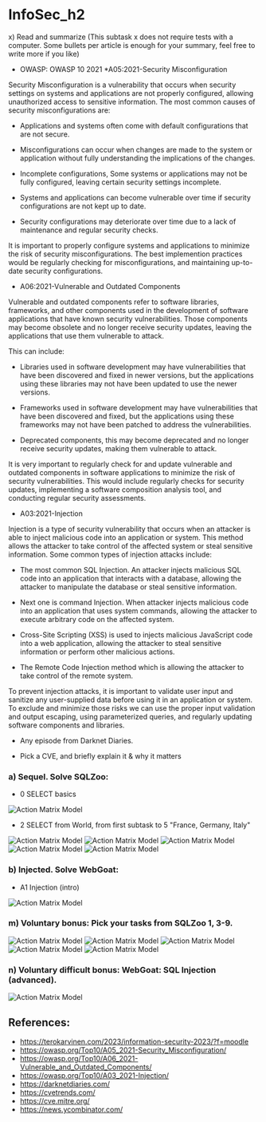# InfoSec_h2

x) Read and summarize (This subtask x does not require tests with a computer. Some bullets per article is enough for your summary, feel free to write more if you like)
+ OWASP: OWASP 10 2021
    *A05:2021-Security Misconfiguration

Security Misconfiguration is a vulnerability that occurs when security settings on systems and applications are not properly configured, allowing unauthorized access to sensitive information. The most common causes of security misconfigurations are:

   - Applications and systems often come with default configurations that are not secure.

   - Misconfigurations can occur when changes are made to the system or application without fully understanding the implications of the changes.

   - Incomplete configurations, Some systems or applications may not be fully configured, leaving certain security settings incomplete.

   - Systems and applications can become vulnerable over time if security configurations are not kept up to date.

   - Security configurations may deteriorate over time due to a lack of maintenance and regular security checks.

It is important to properly configure systems and applications to minimize the risk of security misconfigurations. The best implemention practices would be regularly checking for misconfigurations, and maintaining up-to-date security configurations.


   * A06:2021-Vulnerable and Outdated Components
    
Vulnerable and outdated components refer to software libraries, frameworks, and other components used in the development of software applications that have known security vulnerabilities. Those components may become obsolete and no longer receive security updates, leaving the applications that use them vulnerable to attack.

This can include:

   - Libraries used in software development may have vulnerabilities that have been discovered and fixed in newer versions, but the applications using these libraries      may not have been updated to use the newer versions.

   - Frameworks used in software development may have vulnerabilities that have been discovered and fixed, but the applications using these frameworks may not have          been patched to address the vulnerabilities.

   - Deprecated components, this may become deprecated and no longer receive security updates, making them vulnerable to attack.
    
It is very important to regularly check for and update vulnerable and outdated components in software applications to minimize the risk of security vulnerabilities. This would include regularly checks for security updates, implementing a software composition analysis tool, and conducting regular security assessments.
    
    
   * A03:2021-Injection
    
Injection is a type of security vulnerability that occurs when an attacker is able to inject malicious code into an application or system. This method allows the attacker to take control of the affected system or steal sensitive information. Some common types of injection attacks include:

   - The most common SQL Injection. An attacker injects malicious SQL code into an application that interacts with a database, allowing the attacker to manipulate the      database or steal sensitive information.

   - Next one is command Injection. When attacker injects malicious code into an application that uses system commands, allowing the attacker to execute arbitrary code      on the affected system.

   - Cross-Site Scripting (XSS) is used to injects malicious JavaScript code into a web application, allowing the attacker to steal sensitive information or perform        other malicious actions.

   - The Remote Code Injection method which is allowing the attacker to take control of the remote system.

To prevent injection attacks, it is important to validate user input and sanitize any user-supplied data before using it in an application or system. To exclude and minimize those risks we can use the proper input validation and output escaping, using parameterized queries, and regularly updating software components and libraries.
    
    
   * Any episode from Darknet Diaries.




+ Pick a CVE, and briefly explain it & why it matters





### a) Sequel. Solve SQLZoo:
* 0 SELECT basics

![Action Matrix Model](1.JPG)

* 2 SELECT from World, from first subtask to 5 "France, Germany, Italy"

![Action Matrix Model](2.JPG)
![Action Matrix Model](3.JPG)
![Action Matrix Model](4.JPG)
![Action Matrix Model](5.JPG)
![Action Matrix Model](6.JPG)

### b) Injected. Solve WebGoat:
* A1 Injection (intro)

![Action Matrix Model](8.JPG)



### m) Voluntary bonus: Pick your tasks from SQLZoo 1, 3-9.


![Action Matrix Model](9.JPG)
![Action Matrix Model](10.JPG)
![Action Matrix Model](11.JPG)
![Action Matrix Model](12.JPG)
![Action Matrix Model](13.JPG)


### n) Voluntary difficult bonus: WebGoat: SQL Injection (advanced).

![Action Matrix Model](7.JPG)



## References: 

* https://terokarvinen.com/2023/information-security-2023/?f=moodle
* https://owasp.org/Top10/A05_2021-Security_Misconfiguration/
* https://owasp.org/Top10/A06_2021-Vulnerable_and_Outdated_Components/
* https://owasp.org/Top10/A03_2021-Injection/
* https://darknetdiaries.com/
* https://cvetrends.com/
* https://cve.mitre.org/
* https://news.ycombinator.com/
